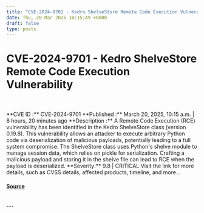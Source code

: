 ```yaml
---
title: "CVE-2024-9701 - Kedro ShelveStore Remote Code Execution Vulnerability"
date: Thu, 20 Mar 2025 10:15:49 +0000
draft: false
type: posts
---
```

# CVE-2024-9701 - Kedro ShelveStore Remote Code Execution Vulnerability

<br/>

<br/>
**CVE ID :** CVE-2024-9701  
**Published :** March 20, 2025, 10:15 a.m. | 8 hours, 20 minutes ago  
**Description :** A Remote Code Execution (RCE) vulnerability has been identified in the Kedro ShelveStore class (version 0.19.8). This vulnerability allows an attacker to execute arbitrary Python code via deserialization of malicious payloads, potentially leading to a full system compromise. The ShelveStore class uses Python's shelve module to manage session data, which relies on pickle for serialization. Crafting a malicious payload and storing it in the shelve file can lead to RCE when the payload is deserialized.  
**Severity:** 9.8 | CRITICAL  
Visit the link for more details, such as CVSS details, affected products, timeline, and more...

#### [Source](https://cvefeed.io/vuln/detail/CVE-2024-9701)

<br/>
---
